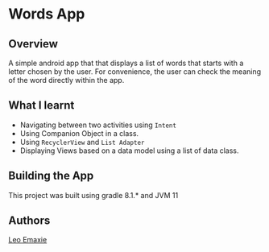 # Words App

## Overview
A simple android app that that displays a list of words that starts with a letter chosen by the user. For convenience, the user can check the meaning of the word directly within the app.

## What I learnt
* Navigating between two activities using `Intent`
* Using Companion Object in a class.
* Using `RecyclerView` and `List Adapter` 
* Displaying Views based on a data model using a list of data class.

## Building the App
This project was built using gradle 8.1.* and JVM 11

## Authors
[Leo Emaxie](https://github.com/leoemaxie)